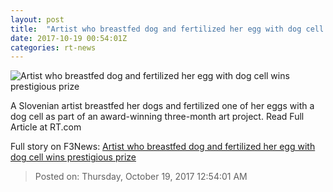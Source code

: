 ```yaml
---
layout: post
title:  "Artist who breastfed dog and fertilized her egg with dog cell wins prestigious prize"
date: 2017-10-19 00:54:01Z
categories: rt-news
---
```


![Artist who breastfed dog and fertilized her egg with dog cell wins prestigious prize](https://cdni.rt.com/files/2017.10/article/59e7abcefc7e93de5a8b4567.jpg)

A Slovenian artist breastfed her dogs and fertilized one of her eggs with a dog cell as part of an award-winning three-month art project. Read Full Article at RT.com


Full story on F3News: [Artist who breastfed dog and fertilized her egg with dog cell wins prestigious prize](http://www.f3nws.com/n/aUaejB)

> Posted on: Thursday, October 19, 2017 12:54:01 AM
